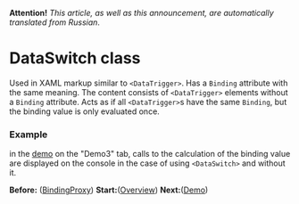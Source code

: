 **Attention!** _This article, as well as this announcement, are automatically translated from Russian_.

# DataSwitch class

Used in XAML markup similar to `<DataTrigger>`. Has a `Binding` attribute with the same meaning. The content consists of `<DataTrigger>` elements without a `Binding` attribute. Acts as if all `<DataTrigger>`s have the same `Binding`, but the binding value is only evaluated once.

### Example
in the [demo](Demo) on the "Demo3" tab, calls to the calculation of the binding value are displayed on the console in the case of using `<DataSwitch>` and without it.






**Before:** ([BindingProxy](BindingProxy-en)) **Start:**([Overview](Overview)) **Next:**([Demo](Demo))
